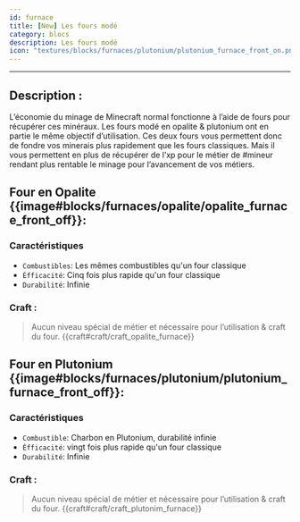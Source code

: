 ```yaml
---
id: furnace
title: [New] Les fours modé 
category: blocs
description: Les fours modé 
icon: "textures/blocks/furnaces/plutonium/plutonium_furnace_front_on.png"
---
```

___
## Description : 

L’économie du minage de Minecraft normal fonctionne à l’aide de fours pour récupérer ces minéraux. Les fours modé en opalite & plutonium ont en partie le même objectif d’utilisation. 
Ces deux fours vous permettent donc de fondre vos minerais plus rapidement que les fours classiques. 
Mais il vous permettent en plus de récupérer de l’xp pour le métier de #mineur rendant plus rentable le minage pour l’avancement de vos métiers.

## Four en Opalite {{image#blocks/furnaces/opalite/opalite_furnace_front_off}}:

### Caractéristiques

- `` Combustibles ``: Les mêmes combustibles qu'un four classique
- `` Éfficacité ``: Cinq fois plus rapide qu'un four classique
- `` Durabilité ``: Infinie 

### Craft : 
> Aucun niveau spécial de métier et nécessaire pour l’utilisation & craft du four.
{{craft#craft/craft_opalite_furnace}}

## Four en Plutonium {{image#blocks/furnaces/plutonium/plutonium_furnace_front_off}}:

### Caractéristiques

- `` Combustible ``: Charbon en Plutonium, durabilité infinie
- `` Éfficacité ``: vingt fois plus rapide qu'un four classique
- `` Durabilité ``: Infinie 

### Craft : 
> Aucun niveau spécial de métier et nécessaire pour l’utilisation & craft du four.
{{craft#craft/craft_plutonim_furnace}}  
